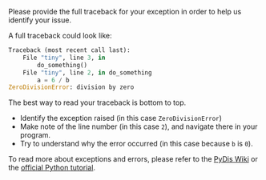 Please provide the full traceback for your exception in order to help us identify your issue.

A full traceback could look like:
```py
Traceback (most recent call last):
    File "tiny", line 3, in
        do_something()
    File "tiny", line 2, in do_something
        a = 6 / b
ZeroDivisionError: division by zero
```
The best way to read your traceback is bottom to top.

- Identify the exception raised (in this case `ZeroDivisionError`)  
- Make note of the line number (in this case `2`), and navigate there in your program.  
- Try to understand why the error occurred (in this case because `b` is `0`).

To read more about exceptions and errors, please refer to the [PyDis Wiki](https://pythondiscord.com/pages/guides/pydis-guides/asking-good-questions/#examining-tracebacks) or the [official Python tutorial](https://docs.python.org/3.7/tutorial/errors.html).
